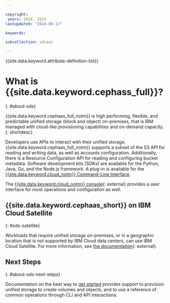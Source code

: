```yaml
---

copyright:
 years: 2024, 2024
lastupdated: "2024-08-12"

keywords:

subcollection: sdsaas

---
```

{{site.data.keyword.attribute-definition-list}}


# What is {{site.data.keyword.cephass_full}}?
{: #about-sds}

{{site.data.keyword.cephaas_full_notm}} is high performing, flexible, and predictable unified storage (block and object) on-premises, that is IBM managed with cloud-like provisioning capabilities and on-demand capacity.
{: shortdesc}



Developers use APIs to interact with their unified storage. {{site.data.keyword.cephaas_full_notm}} supports a subset of the S3 API for reading and writing data, as well as accounts configuration. Additionally, there is a Resource Configuration API for reading and configuring bucket metadata. Software development kits (SDKs) are available for the Python, Java, Go, and the Node.js framework. A plug-in is available for the [{{site.data.keyword.cloud_notm}} Command-Line Interface](/docs/cli?topic=cli-getting-started).

The [{{site.data.keyword.cloud_notm}} console](https://cloud.ibm.com/){: external} provides a user interface for most operations and configuration as well.

## {{site.data.keyword.cephaas_short}} on IBM Cloud Satellite
{: #sds-satellite}

Workloads that require unified storage on-premises, or in a geographic location that is not supported by IBM Cloud data centers, can use IBM Cloud Satellite.  For more information, see [the documentation](/docs/satellite){: external}.

## Next Steps
{: #about-sds-next-steps}

Documentation on the best way to [get started](/docs/sdsaas?topic=sdsaas-getting-started) provides support to provision unified storage to create volumes and objects, and to use a reference of common operations through CLI and API interactions.
